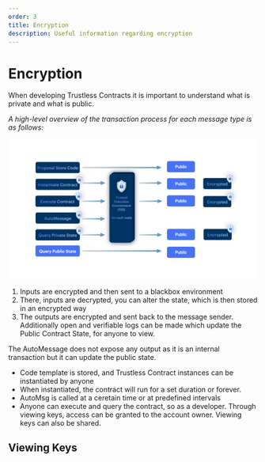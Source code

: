 ```yaml
---
order: 3
title: Encryption
description: Useful information regarding encryption
---
```


# Encryption

When developing Trustless Contracts it is important to understand what is private and what is public.


*A high-level overview of the transaction process for each message type is as follows:*

![computation](../images/computation.png)

1. Inputs are encrypted and then sent to a blackbox environment
2. There, inputs are decrypted, you can alter the state, which is then stored in an encrypted way
3. The outputs are encrypted and sent back to the message sender. Additionally open and verifiable logs can be made which update the Public Contract State, for anyone to view. 

The AutoMessage does not expose any output as it is an internal transaction but it can update the public state.

- Code template is stored, and Trustless Contract instances can be instantiated by anyone
- When instantiated, the contract will run for a set duration or forever.
- AutoMsg is called at a ceretain time or at predefined intervals
- Anyone can execute and query the contract, so as a developer. Through viewing keys, access can be granted to the account owner. Viewing keys can also be shared.

## Viewing Keys

